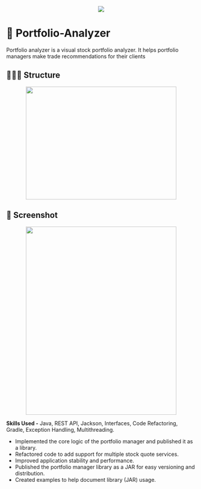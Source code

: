<!-- ![3476081](https://user-images.githubusercontent.com/76871563/219578109-847dd10a-38b0-45b5-a4b0-2609b6b70bbd.jpg) -->
<p align = "center">
<img src = "https://user-images.githubusercontent.com/76871563/219578109-847dd10a-38b0-45b5-a4b0-2609b6b70bbd.jpg">

# 📌 Portfolio-Analyzer
Portfolio analyzer is a visual stock portfolio analyzer. It helps portfolio managers make trade recommendations for their clients

## 👨🏽‍💻 Structure
<p align = "center">
<img src = "https://user-images.githubusercontent.com/76871563/219571725-cb7692d9-3ce5-49b5-a848-4ff06a5b85f0.png" width = "400" height = "300">

## 👀 Screenshot
<p align = "center">
<img src = "https://user-images.githubusercontent.com/76871563/219571901-fd64ee9e-12db-44ee-84fa-7ecb84277c4f.png" width = "400" height = "500">

**Skills Used -** Java, REST API, Jackson, Interfaces, Code Refactoring, Gradle, Exception Handling, Multithreading.

* Implemented the core logic of the portfolio manager and published it as a library.
* Refactored code to add support for multiple stock quote services.
* Improved application stability and performance.
* Published the portfolio manager library as a JAR for easy versioning and distribution.
* Created examples to help document library (JAR) usage.
